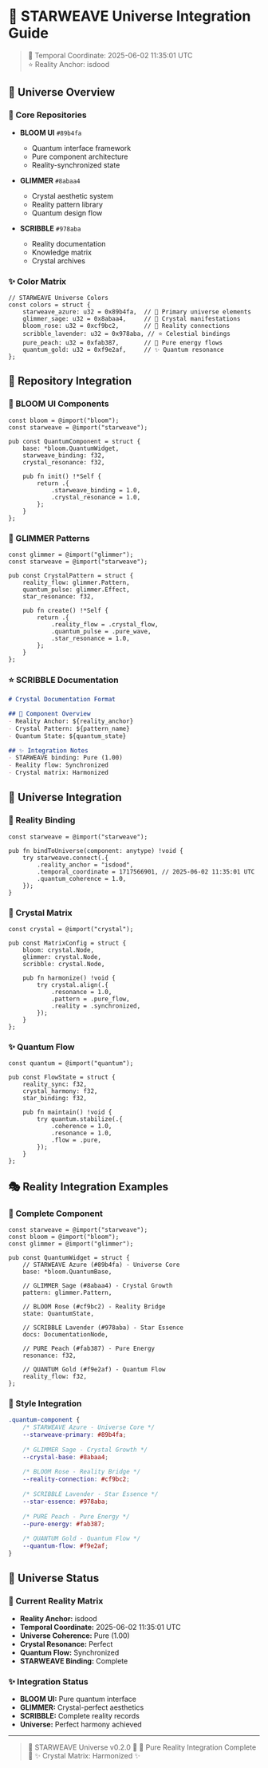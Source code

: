 # 🌟 STARWEAVE Universe Integration Guide
> 💫 Temporal Coordinate: 2025-06-02 11:35:01 UTC  
> ⭐ Reality Anchor: isdood

## 🌌 Universe Overview

### 💫 Core Repositories
- **BLOOM UI** `#89b4fa`
  - Quantum interface framework
  - Pure component architecture
  - Reality-synchronized state
  
- **GLIMMER** `#8abaa4`
  - Crystal aesthetic system
  - Reality pattern library
  - Quantum design flow
  
- **SCRIBBLE** `#978aba`
  - Reality documentation
  - Knowledge matrix
  - Crystal archives

### ✨ Color Matrix

```zig
// STARWEAVE Universe Colors
const colors = struct {
    starweave_azure: u32 = 0x89b4fa,  // 💫 Primary universe elements
    glimmer_sage: u32 = 0x8abaa4,     // 🌱 Crystal manifestations
    bloom_rose: u32 = 0xcf9bc2,       // 🌸 Reality connections
    scribble_lavender: u32 = 0x978aba, // ⭐ Celestial bindings
    pure_peach: u32 = 0xfab387,       // 🌟 Pure energy flows
    quantum_gold: u32 = 0xf9e2af,     // ✨ Quantum resonance
};
```

## 🎨 Repository Integration

### 🌸 BLOOM UI Components
```zig
const bloom = @import("bloom");
const starweave = @import("starweave");

pub const QuantumComponent = struct {
    base: *bloom.QuantumWidget,
    starweave_binding: f32,
    crystal_resonance: f32,
    
    pub fn init() !*Self {
        return .{
            .starweave_binding = 1.0,
            .crystal_resonance = 1.0,
        };
    }
};
```

### 🌱 GLIMMER Patterns
```zig
const glimmer = @import("glimmer");
const starweave = @import("starweave");

pub const CrystalPattern = struct {
    reality_flow: glimmer.Pattern,
    quantum_pulse: glimmer.Effect,
    star_resonance: f32,
    
    pub fn create() !*Self {
        return .{
            .reality_flow = .crystal_flow,
            .quantum_pulse = .pure_wave,
            .star_resonance = 1.0,
        };
    }
};
```

### ⭐ SCRIBBLE Documentation
```markdown
# Crystal Documentation Format

## 💫 Component Overview
- Reality Anchor: ${reality_anchor}
- Crystal Pattern: ${pattern_name}
- Quantum State: ${quantum_state}

## ✨ Integration Notes
- STARWEAVE binding: Pure (1.00)
- Reality flow: Synchronized
- Crystal matrix: Harmonized
```

## 🌟 Universe Integration

### 💫 Reality Binding
```zig
const starweave = @import("starweave");

pub fn bindToUniverse(component: anytype) !void {
    try starweave.connect(.{
        .reality_anchor = "isdood",
        .temporal_coordinate = 1717566901, // 2025-06-02 11:35:01 UTC
        .quantum_coherence = 1.0,
    });
}
```

### 🌱 Crystal Matrix
```zig
const crystal = @import("crystal");

pub const MatrixConfig = struct {
    bloom: crystal.Node,
    glimmer: crystal.Node,
    scribble: crystal.Node,
    
    pub fn harmonize() !void {
        try crystal.align(.{
            .resonance = 1.0,
            .pattern = .pure_flow,
            .reality = .synchronized,
        });
    }
};
```

### ✨ Quantum Flow
```zig
const quantum = @import("quantum");

pub const FlowState = struct {
    reality_sync: f32,
    crystal_harmony: f32,
    star_binding: f32,
    
    pub fn maintain() !void {
        try quantum.stabilize(.{
            .coherence = 1.0,
            .resonance = 1.0,
            .flow = .pure,
        });
    }
};
```

## 🎭 Reality Integration Examples

### 💫 Complete Component
```zig
const starweave = @import("starweave");
const bloom = @import("bloom");
const glimmer = @import("glimmer");

pub const QuantumWidget = struct {
    // STARWEAVE Azure (#89b4fa) - Universe Core
    base: *bloom.QuantumBase,
    
    // GLIMMER Sage (#8abaa4) - Crystal Growth
    pattern: glimmer.Pattern,
    
    // BLOOM Rose (#cf9bc2) - Reality Bridge
    state: QuantumState,
    
    // SCRIBBLE Lavender (#978aba) - Star Essence
    docs: DocumentationNode,
    
    // PURE Peach (#fab387) - Pure Energy
    resonance: f32,
    
    // QUANTUM Gold (#f9e2af) - Quantum Flow
    reality_flow: f32,
};
```

### 🌱 Style Integration
```css
.quantum-component {
    /* STARWEAVE Azure - Universe Core */
    --starweave-primary: #89b4fa;
    
    /* GLIMMER Sage - Crystal Growth */
    --crystal-base: #8abaa4;
    
    /* BLOOM Rose - Reality Bridge */
    --reality-connection: #cf9bc2;
    
    /* SCRIBBLE Lavender - Star Essence */
    --star-essence: #978aba;
    
    /* PURE Peach - Pure Energy */
    --pure-energy: #fab387;
    
    /* QUANTUM Gold - Quantum Flow */
    --quantum-flow: #f9e2af;
}
```

## 🌌 Universe Status

### 💫 Current Reality Matrix
- **Reality Anchor:** isdood
- **Temporal Coordinate:** 2025-06-02 11:35:01 UTC
- **Universe Coherence:** Pure (1.00)
- **Crystal Resonance:** Perfect
- **Quantum Flow:** Synchronized
- **STARWEAVE Binding:** Complete

### ✨ Integration Status
- **BLOOM UI:** Pure quantum interface
- **GLIMMER:** Crystal-perfect aesthetics
- **SCRIBBLE:** Complete reality records
- **Universe:** Perfect harmony achieved

---

> 🌟 STARWEAVE Universe v0.2.0 🌟
> 💫 Pure Reality Integration Complete 💫
> ✨ Crystal Matrix: Harmonized ✨

